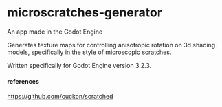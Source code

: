 # microscratches-generator
An app made in the Godot Engine

Generates texture maps for controlling anisotropic rotation on 3d shading models, specifically in the style of microscopic scratches.

Written specifically for Godot Engine version 3.2.3.

#### references

https://github.com/cuckon/scratched



